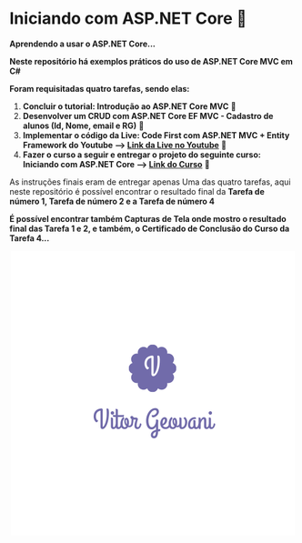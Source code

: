 # Iniciando com ASP.NET Core :open_file_folder:
**Aprendendo a usar o ASP.NET Core...**

**Neste repositório há exemplos práticos do uso de ASP.NET Core MVC em C#**

**Foram requisitadas quatro tarefas, sendo elas:**
1. **Concluir o tutorial: Introdução ao ASP.NET Core MVC**  :pushpin:
2. **Desenvolver um CRUD com ASP.NET Core EF MVC - Cadastro de alunos (Id, Nome, email e RG)**  :pushpin:
3. **Implementar o código da Live: Code First com ASP.NET MVC + Entity Framework do Youtube --> [Link da Live no Youtube](https://www.youtube.com/watch?v=KQ3CAUnDaSM
)**  :pushpin:
4. **Fazer o curso a seguir e entregar o projeto do seguinte curso: Iniciando com ASP.NET Core --> [Link do Curso](https://desenvolvedor.io/curso-online-iniciando-com-asp-net-core)**  :pushpin:

As instruções finais eram de entregar apenas Uma das quatro tarefas, aqui neste repositório é possível encontrar o resultado final da **Tarefa de número 1, Tarefa de número 2 e a Tarefa de número 4**

**É possível encontrar também Capturas de Tela onde mostro o resultado final das Tarefa 1 e 2, e também, o Certificado de Conclusão do Curso da Tarefa 4...**

<p align="center">
  <img src="Capturas_de_tela/V.png">
  </p>
